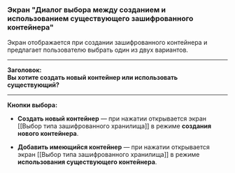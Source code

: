 ### Экран "Диалог выбора между созданием и использованием существующего зашифрованного контейнера"

Экран отображается при создании зашифрованного контейнера и предлагает пользователю выбрать один из двух вариантов.

---

**Заголовок:**  
**Вы хотите создать новый контейнер или использовать существующий?**

---

**Кнопки выбора:**

- **Создать новый контейнер** — при нажатии открывается экран [[Выбор типа зашифрованного хранилища]] в режиме **создания нового контейнера**.

- **Добавить имеющийся контейнер** — при нажатии открывается экран [[Выбор типа зашифрованного хранилища]] в режиме **использования существующего контейнера**.
